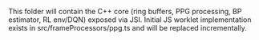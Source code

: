 This folder will contain the C++ core (ring buffers, PPG processing, BP estimator, RL env/DQN) exposed via JSI.
Initial JS worklet implementation exists in src/frameProcessors/ppg.ts and will be replaced incrementally.
